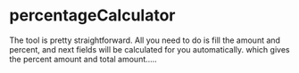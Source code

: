 # percentageCalculator

The tool is pretty straightforward. All you need to do is fill the amount and percent, and next fields will be calculated for you automatically. which gives the percent amount and total amount.....

